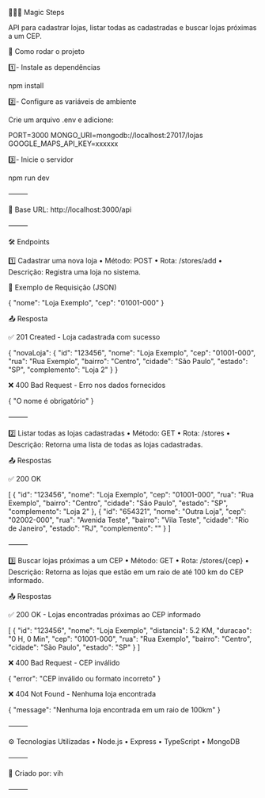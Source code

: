 🧙🏻‍♀️ Magic Steps

API para cadastrar lojas, listar todas as cadastradas e buscar lojas próximas a um CEP.

🚀 Como rodar o projeto

1️⃣- Instale as dependências

npm install

2️⃣- Configure as variáveis de ambiente

Crie um arquivo .env e adicione:

PORT=3000
MONGO_URI=mongodb://localhost:27017/lojas
GOOGLE_MAPS_API_KEY=xxxxxx

3️⃣- Inicie o servidor

npm run dev

⸻

📍 Base URL: http://localhost:3000/api

⸻

🛠 Endpoints

1️⃣ Cadastrar uma nova loja
	•	Método: POST
	•	Rota: /stores/add
	•	Descrição: Registra uma loja no sistema.

📩 Exemplo de Requisição (JSON)

{
  "nome": "Loja Exemplo",
  "cep": "01001-000"
}

📤 Resposta

✅ 201 Created - Loja cadastrada com sucesso

{
  "novaLoja": {
    "id": "123456",
    "nome": "Loja Exemplo",
    "cep": "01001-000",
    "rua": "Rua Exemplo",
    "bairro": "Centro",
    "cidade": "São Paulo",
    "estado": "SP",
    "complemento": "Loja 2"
  }
}

❌ 400 Bad Request - Erro nos dados fornecidos

{
  "O nome é obrigatório"
}

⸻

2️⃣ Listar todas as lojas cadastradas
	•	Método: GET
	•	Rota: /stores
	•	Descrição: Retorna uma lista de todas as lojas cadastradas.

📤 Respostas

✅ 200 OK

[
  {
    "id": "123456",
    "nome": "Loja Exemplo",
    "cep": "01001-000",
    "rua": "Rua Exemplo",
    "bairro": "Centro",
    "cidade": "São Paulo",
    "estado": "SP",
    "complemento": "Loja 2"
  },
  {
    "id": "654321",
    "nome": "Outra Loja",
    "cep": "02002-000",
    "rua": "Avenida Teste",
    "bairro": "Vila Teste",
    "cidade": "Rio de Janeiro",
    "estado": "RJ",
    "complemento": ""
  }
]



⸻

3️⃣ Buscar lojas próximas a um CEP
	•	Método: GET
	•	Rota: /stores/{cep}
	•	Descrição: Retorna as lojas que estão em um raio de até 100 km do CEP informado.

📤 Respostas

✅ 200 OK - Lojas encontradas próximas ao CEP informado

[
  {
    "id": "123456",
    "nome": "Loja Exemplo",
    "distancia": 5.2 KM,
    "duracao": "0 H, 0 Min",
    "cep": "01001-000",
    "rua": "Rua Exemplo",
    "bairro": "Centro",
    "cidade": "São Paulo",
    "estado": "SP"
  }
]

❌ 400 Bad Request - CEP inválido

{
  "error": "CEP inválido ou formato incorreto"
}

❌ 404 Not Found - Nenhuma loja encontrada

{
  "message": "Nenhuma loja encontrada em um raio de 100km"
}



⸻

⚙ Tecnologias Utilizadas
	•	Node.js
	•	Express
	•	TypeScript
	•	MongoDB

⸻

🚀 Criado por: vih

⸻
